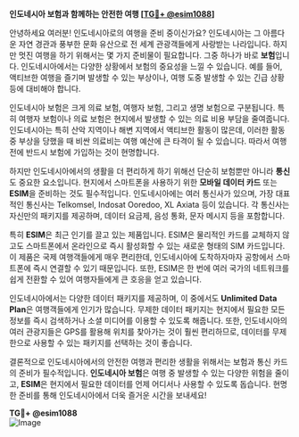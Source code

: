 **인도네시아 보험과 함께하는 안전한 여행 [[TG💪+ @esim1088](https://t.me/s/esim1088)]**

안녕하세요 여러분! 인도네시아로의 여행을 준비 중이신가요? 인도네시아는 그 아름다운 자연 경관과 풍부한 문화 유산으로 전 세계 관광객들에게 사랑받는 나라입니다. 하지만 멋진 여행을 하기 위해서는 몇 가지 준비물이 필요합니다. 그중 하나가 바로 **보험**입니다. 인도네시아에서는 다양한 상황에서 보험의 중요성을 느낄 수 있습니다. 예를 들어, 액티브한 여행을 즐기며 발생할 수 있는 부상이나, 여행 도중 발생할 수 있는 긴급 상황 등에 대비해야 합니다.

인도네시아 보험은 크게 의료 보험, 여행자 보험, 그리고 생명 보험으로 구분됩니다. 특히 여행자 보험이나 의료 보험은 현지에서 발생할 수 있는 의료 비용 부담을 줄여줍니다. 인도네시아는 특히 산악 지역이나 해변 지역에서 액티브한 활동이 많은데, 이러한 활동 중 부상을 당했을 때 비싼 의료비는 여행 예산에 큰 타격이 될 수 있습니다. 따라서 여행 전에 반드시 보험에 가입하는 것이 현명합니다.

하지만 인도네시아에서의 생활을 더 편리하게 하기 위해선 단순히 보험뿐만 아니라 **통신**도 중요한 요소입니다. 현지에서 스마트폰을 사용하기 위한 **모바일 데이터 카드** 또는 **ESIM**을 준비하는 것도 필수적입니다. 인도네시아에는 여러 통신사가 있으며, 가장 대표적인 통신사는 Telkomsel, Indosat Ooredoo, XL Axiata 등이 있습니다. 각 통신사는 자신만의 패키지를 제공하며, 데이터 요금제, 음성 통화, 문자 메시지 등을 포함합니다.

특히 **ESIM**은 최근 인기를 끌고 있는 제품입니다. ESIM은 물리적인 카드를 교체하지 않고도 스마트폰에서 온라인으로 즉시 활성화할 수 있는 새로운 형태의 SIM 카드입니다. 이 제품은 국제 여행객들에게 매우 편리한데, 인도네시아에 도착하자마자 공항에서 스마트폰에 즉시 연결할 수 있기 때문입니다. 또한, ESIM은 한 번에 여러 국가의 네트워크를 쉽게 전환할 수 있어 여행자들에게 큰 호응을 얻고 있습니다.

인도네시아에서는 다양한 데이터 패키지를 제공하며, 이 중에서도 **Unlimited Data Plan**은 여행객들에게 인기가 많습니다. 무제한 데이터 패키지는 현지에서 필요한 모든 정보를 즉시 검색하거나 소셜 미디어를 이용할 수 있도록 해줍니다. 또한, 인도네시아의 여러 관광지들은 GPS를 활용해 위치를 찾아가는 것이 훨씬 편리하므로, 데이터를 무제한으로 사용할 수 있는 패키지를 선택하는 것이 좋습니다.

결론적으로 인도네시아에서의 안전한 여행과 편리한 생활을 위해서는 보험과 통신 카드의 준비가 필수적입니다. **인도네시아 보험**은 여행 중 발생할 수 있는 다양한 위험을 줄이고, **ESIM**은 현지에서 필요한 데이터를 언제 어디서나 사용할 수 있도록 돕습니다. 현명한 준비를 통해 인도네시아에서 더욱 즐거운 시간을 보내세요!

**TG💪+ @esim1088**  
![Image](https://i.postimg.cc/Y0z9fWf4/image.png)